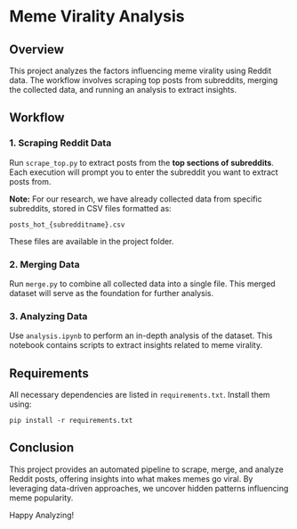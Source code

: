 # Meme Virality Analysis

## Overview
This project analyzes the factors influencing meme virality using Reddit data. The workflow involves scraping top posts from subreddits, merging the collected data, and running an analysis to extract insights.

## Workflow
### 1. Scraping Reddit Data
Run `scrape_top.py` to extract posts from the **top sections of subreddits**. Each execution will prompt you to enter the subreddit you want to extract posts from.

**Note:** For our research, we have already collected data from specific subreddits, stored in CSV files formatted as:
```
posts_hot_{subredditname}.csv
```
These files are available in the project folder.

### 2. Merging Data
Run `merge.py` to combine all collected data into a single file. This merged dataset will serve as the foundation for further analysis.

### 3. Analyzing Data
Use `analysis.ipynb` to perform an in-depth analysis of the dataset. This notebook contains scripts to extract insights related to meme virality.

## Requirements
All necessary dependencies are listed in `requirements.txt`. Install them using:
```
pip install -r requirements.txt
```

## Conclusion
This project provides an automated pipeline to scrape, merge, and analyze Reddit posts, offering insights into what makes memes go viral. By leveraging data-driven approaches, we uncover hidden patterns influencing meme popularity.

Happy Analyzing!


